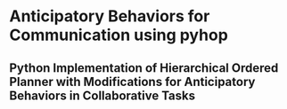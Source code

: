 # Anticipatory Behaviors for Communication using pyhop
## Python Implementation of Hierarchical Ordered Planner with Modifications for Anticipatory Behaviors in Collaborative Tasks